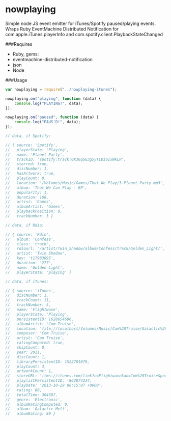 nowplaying
=================

Simple node JS event emitter for iTunes/Spotify paused/playing events. Wraps Ruby EventMachine Distributed Notification for com.apple.iTunes.playerInfo and com.spotify.client.PlaybackStateChanged

###Requires
- Ruby, gems:
 - eventmachine-distributed-notification
 - json
- Node

###Usage
```javascript
var nowplaying = require("../nowplaying-itunes");

nowplaying.on("playing", function (data) {
	console.log("PLAYING!", data);
});

nowplaying.on("paused", function (data) {
	console.log("PAUS'D!", data);
});

// data, if Spotify:

// { source: 'Spotify',
//   playerState: 'Playing',
//   name: 'Planet Party',
//   trackID: 'spotify:track:0X36qGG3g5yTLDIoIxWkLR',
//   starred: true,
//   discNumber: 1,
//   hasArtwork: true,
//   playCount: 0,
//   location: '/Volumes/Music/Games/That We Play/3-Planet_Party.mp3',
//   album: 'That We Can Play - EP',
//   popularity: 1,
//   duration: 168,
//   artist: 'Games',
//   albumArtist: 'Games',
//   playbackPosition: 0,
//   trackNumber: 3 }

// data, if Rdio:

// { source: 'Rdio',
//   album: 'Confess',
//   class: 'track',
//   rdiourl: '/artist/Twin_Shadow/album/Confess/track/Golden_Light/',
//   artist: 'Twin Shadow',
//   key: 't17983895',
//   duration: '277',
//   name: 'Golden Light',
//   playerState: 'playing' }

// data, if iTunes:

// { source: 'iTunes',
//   discNumber: 1,
//   trackCount: 11,
//   trackNumber: 5,
//   name: 'Flightwave',
//   playerState: 'Playing',
//   persistentID: 1628654696,
//   albumArtist: 'Com Truise',
//   location: 'file://localhost/Volumes/Music/Com%20Truise/Galactic%20Melt/05%20Flightwave.mp3',
//   composer: 'Com Truise',
//   artist: 'Com Truise',
//   ratingComputed: true,
//   skipCount: 0,
//   year: 2011,
//   discCount: 1,
//   libraryPersistentID: 1522701079,
//   playCount: 3,
//   artworkCount: 1,
//   storeURL: 'itms://itunes.com/link?n=Flightwave&an=Com%20Truise&pn=Galactic%20Melt&cn=Com%20Truise',
//   playlistPersistentID: -862874234,
//   playDate: '2013-10-29 06:15:07 +0000',
//   rating: 80,
//   totalTime: 304587,
//   genre: 'Electronic',
//   albumRatingComputed: 0,
//   album: 'Galactic Melt',
//   albumRating: 80 }
```
